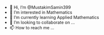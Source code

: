 - 👋 Hi, I’m @MustakimSamin399
- 👀 I’m interested in Mathematics 
- 🌱 I’m currently learning Applied Mathematics
- 💞️ I’m looking to collaborate on ...
- 📫 How to reach me ...

<!---
MustakimSamin399/MustakimSamin399 is a ✨ special ✨ repository because its `README.md` (this file) appears on your GitHub profile.
You can click the Preview link to take a look at your changes.
--->
